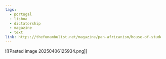 ```yaml
---
tags:
  - portugal
  - lisboa
  - dictatorship
  - magazine
  - text
link: https://thefunambulist.net/magazine/pan-africanism/house-of-students-of-the-empire-in-lisbon-ana-naomi-de-sousa-sonia-vaz-borges
---
```

![[Pasted image 20250406125934.png]]

